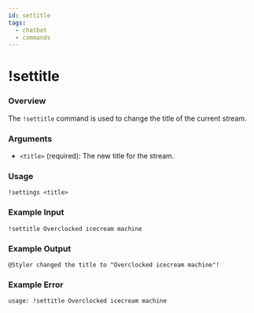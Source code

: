 ```yaml
---
id: settitle
tags:
  - chatbot
  - commands
---
```

# !settitle

### Overview

The `!settitle` command is used to change the title of the current stream.

### Arguments

- `<title>` (required): The new title for the stream.

### Usage

```
!settings <title> 
```

### Example Input

```
!settitle Overclocked icecream machine 
```

### Example Output

```
@Styler changed the title to "Overclocked icecream machine"! 
```

### Example Error

```
usage: !settitle Overclocked icecream machine 
```
